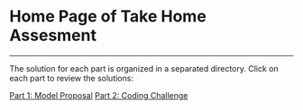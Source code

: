 # Home Page of Take Home Assesment
----

The solution for each part is organized in a separated directory. Click on each part to review the solutions:

[Part 1: Model Proposal](https://github.com/pouyan9675/ubiquitous-octo-eureka/tree/master/part-1)
[Part 2: Coding Challenge](https://github.com/pouyan9675/ubiquitous-octo-eureka/tree/master/part-2)
